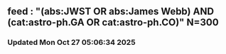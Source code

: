 ## feed : "(abs:JWST OR abs:James Webb) AND (cat:astro-ph.GA OR cat:astro-ph.CO)" N=300
### Updated Mon Oct 27 05:06:34 2025

